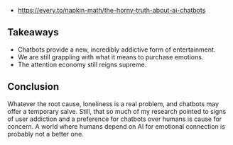 
- https://every.to/napkin-math/the-horny-truth-about-ai-chatbots

## Takeaways

- Chatbots provide a new, incredibly addictive form of entertainment.
- We are still grappling with what it means to purchase emotions.
- The attention economy still reigns supreme.

## Conclusion

Whatever the root cause, loneliness is a real problem, and chatbots may offer a temporary salve. Still, that so much of my research pointed to signs of user addiction and a preference for chatbots over humans is cause for concern. A world where humans depend on AI for emotional connection is probably not a better one.